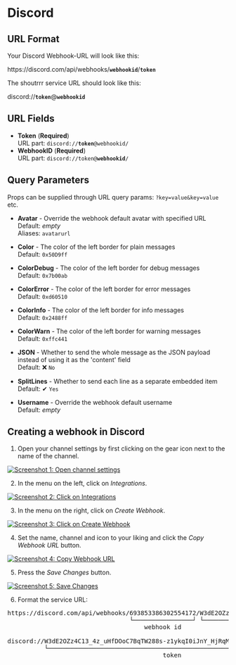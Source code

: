 # Discord

## URL Format

Your Discord Webhook-URL will look like this:

<span class="bk">https<span>:</span>//discord<span>.com</span>/api/webhooks/**`webhookid`**/**`token`**</span>

The shoutrrr service URL should look like this:

<span class="bk">discord://**`token`**@**`webhookid`**</span>

## URL Fields

- **Token** (**Required**)  
  URL part: <code class="service-url">discord://<strong>token</strong>@webhookid/</code>
- **WebhookID** (**Required**)  
  URL part: <code class="service-url">discord://token@<strong>webhookid</strong>/</code>

## Query Parameters

Props can be supplied through URL query params: `?key=value&key=value` etc.

- **Avatar** - Override the webhook default avatar with specified URL  
  Default: _empty_  
  Aliases: `avatarurl`

- **Color** - The color of the left border for plain messages  
  Default: `0x50D9ff`

- **ColorDebug** - The color of the left border for debug messages  
  Default: `0x7b00ab`

- **ColorError** - The color of the left border for error messages  
  Default: `0xd60510`

- **ColorInfo** - The color of the left border for info messages  
  Default: `0x2488ff`

- **ColorWarn** - The color of the left border for warning messages  
  Default: `0xffc441`

- **JSON** - Whether to send the whole message as the JSON payload instead of using it as the 'content' field  
  Default: ❌ `No`

- **SplitLines** - Whether to send each line as a separate embedded item  
  Default: ✔ `Yes`

- **Username** - Override the webhook default username  
  Default: _empty_

## Creating a webhook in Discord

1. Open your channel settings by first clicking on the gear icon next to the name of the channel.

<a href="/image/discord/sc-1.png" target="_blank">
   <img src="/image/discord/sc-1.png" alt="Screenshot 1: Open channel settings" />
</a>

2. In the menu on the left, click on _Integrations_.

<a href="/image/discord/sc-2.png" target="_blank">
   <img src="/image/discord/sc-2.png" alt="Screenshot 2: Click on Integrations" />
</a>

3. In the menu on the right, click on _Create Webhook_.

<a href="/image/discord/sc-3.png" target="_blank">
   <img src="/image/discord/sc-3.png" alt="Screenshot 3: Click on Create Webhook" />
</a>

4. Set the name, channel and icon to your liking and click the _Copy Webhook URL_ button.

<a href="/image/discord/sc-4.png" target="_blank">
   <img src="/image/discord/sc-4.png" alt="Screenshot 4: Copy Webhook URL" />
</a>

5. Press the _Save Changes_ button.

<a href="/image/discord/sc-5.png" target="_blank">
   <img src="/image/discord/sc-5.png" alt="Screenshot 5: Save Changes" />
</a>

6. Format the service URL:

<pre class="bk">
https://discord.com/api/webhooks/693853386302554172/W3dE2OZz4C13_4z_uHfDOoC7BqTW288s-z1ykqI0iJnY_HjRqMGO8Sc7YDqvf_KVKjhJ
                                 └────────────────┘ └──────────────────────────────────────────────────────────────────┘
                                     webhook id                                    token

discord://W3dE2OZz4C13_4z_uHfDOoC7BqTW288s-z1ykqI0iJnY_HjRqMGO8Sc7YDqvf_KVKjhJ@693853386302554172
          └──────────────────────────────────────────────────────────────────┘ └────────────────┘
                                          token                                    webhook id
</pre>
